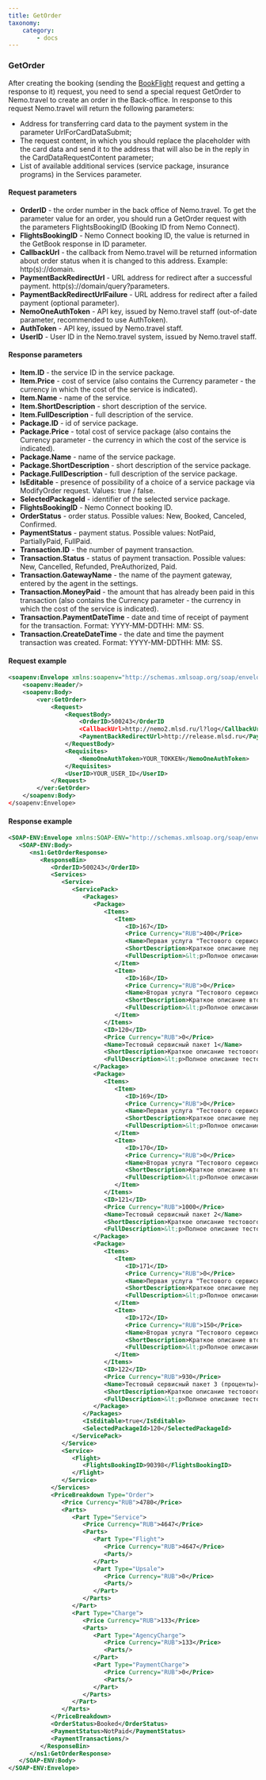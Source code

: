 ```yaml
---
title: GetOrder
taxonomy:
    category:
        - docs
---
```


### GetOrder

After creating the booking (sending the  [BookFlight](and/avia/request/bookflight) request and getting a response to it) request, you need to send a special request GetOrder to Nemo.travel to create an order in the Back-office.
In response to this request Nemo.travel will return the following parameters:
*  Address for transferring card data to the payment system in the parameter UrlForCardDataSubmit; 
*  The request content, in which you should replace the placeholder with the card data and send it to the address that will also be in the reply in the CardDataRequestContent parameter;
*  List of available additional services (service package, insurance programs) in the Services parameter. 

#### Request parameters
* **OrderID** - the order number in the back office of Nemo.travel. To get the parameter value for an order, you should run a GetOrder request with the parameters FlightsBookingID (Booking ID from Nemo Connect).
* **FlightsBookingID** - Nemo Connect booking ID, the value is returned in the GetBook response in ID parameter.
* **CallbackUrl** - the callback from Nemo.travel will be returned information about order status when it is changed to this address. Example: http(s)://domain.
* **PaymentBackRedirectUrl** - URL address for redirect after a successful payment. http(s)://domain/query?parameters.
* **PaymentBackRedirectUrlFailure** - URL address for redirect after a failed payment (optional parameter).
* **NemoOneAuthToken** - API key, issued by Nemo.travel staff (out-of-date parameter, recommended to use AuthToken).
* **AuthToken** - API key, issued by Nemo.travel staff.
* **UserID** - User ID in the Nemo.travel system, issued by Nemo.travel staff.

#### Response parameters
* **Item.ID** - the service ID in the service package.
* **Item.Price** - cost of service (also contains the Currency parameter  - the currency in which the cost of the service is indicated).
* **Item.Name** - name of the service.
* **Item.ShortDescription** - short description of the service.
* **Item.FullDescription** - full description of the service.
* **Package.ID** - id of service package.
* **Package.Price** - total cost of service package (also contains the Currency parameter  - the currency in which the cost of the service is indicated).
* **Package.Name** - name of the  service package.
* **Package.ShortDescription** -  short description of the service package.
* **Package.FullDescription** - full description of the service package.
* **IsEditable** - presence of possibility of a choice of a service package via ModifyOrder request. Values: true / false.
* **SelectedPackageId** - identifier of the selected service package.
* **FlightsBookingID** - Nemo Connect booking ID.
* **OrderStatus** - order status. Possible values: New, Booked, Canceled, Confirmed.
* **PaymentStatus** - payment status. Possible values: NotPaid, PartiallyPaid, FullPaid.
* **Transaction.ID** - the number of payment transaction.
* **Transaction.Status** - status of payment transaction. Possible values: New, Cancelled, Refunded, PreAuthorized, Paid.
* **Transaction.GatewayName** - the name of the payment gateway, entered by the agent in the settings.
* **Transaction.MoneyPaid** - the amount that has already been paid in this transaction (also contains the Currency parameter  - the currency in which the cost of the service is indicated).
* **Transaction.PaymentDateTime** - date and time of receipt of payment for the transaction. Format: YYYY-MM-DDTHH: MM: SS.
* **Transaction.CreateDateTime** - the date and time the payment transaction was created. Format: YYYY-MM-DDTHH: MM: SS.


#### Request example
```xml
<soapenv:Envelope xmlns:soapenv="http://schemas.xmlsoap.org/soap/envelope/" xmlns:ver="***">
	<soapenv:Header/>
	<soapenv:Body>
		<ver:GetOrder>
			<Request>
				<RequestBody>
					<OrderID>500243</OrderID
					<CallbackUrl>http://nemo2.mlsd.ru/l?log</CallbackUrl>
                    <PaymentBackRedirectUrl>http://release.mlsd.ru</PaymentBackRedirectUrl>
				</RequestBody>
				<Requisites>
					<NemoOneAuthToken>YOUR_TOKKEN</NemoOneAuthToken>
				</Requisites>
				<UserID>YOUR_USER_ID</UserID>
			</Request>
		</ver:GetOrder>
	</soapenv:Body>
</soapenv:Envelope>
```
#### Response example
```xml
<SOAP-ENV:Envelope xmlns:SOAP-ENV="http://schemas.xmlsoap.org/soap/envelope/" xmlns:ns1="***" xmlns:xsi="http://www.w3.org/2001/XMLSchema-instance">
   <SOAP-ENV:Body>
      <ns1:GetOrderResponse>
         <ResponseBin>
            <OrderID>500243</OrderID>
            <Services>
               <Service>
                  <ServicePack>
                     <Packages>
                        <Package>
                           <Items>
                              <Item>
                                 <ID>167</ID>
                                 <Price Currency="RUB">400</Price>
                                 <Name>Первая услуга "Тестового сервисного пакета 1"</Name>
                                 <ShortDescription>Краткое описание первой услуги "Тестового сервисного пакета 1"</ShortDescription>
                                 <FullDescription>&lt;p>Полное описание первой услуги "Тестового сервисного пакета 1"&lt;/p></FullDescription>
                              </Item>
                              <Item>
                                 <ID>168</ID>
                                 <Price Currency="RUB">0</Price>
                                 <Name>Вторая услуга "Тестового сервисного пакета 1"</Name>
                                 <ShortDescription>Краткое описание второй услуги "Тестового сервисного пакета 1"</ShortDescription>
                                 <FullDescription>&lt;p>Полное описание второй услуги "Тестового сервисного пакета 1"&lt;/p></FullDescription>
                              </Item>
                           </Items>
                           <ID>120</ID>
                           <Price Currency="RUB">0</Price>
                           <Name>Тестовый сервисный пакет 1</Name>
                           <ShortDescription>Краткое описание тестового сервисного пакета 1</ShortDescription>
                           <FullDescription>&lt;p>Полное описание тестового сервисного пакета 1&lt;/p></FullDescription>
                        </Package>
                        <Package>
                           <Items>
                              <Item>
                                 <ID>169</ID>
                                 <Price Currency="RUB">0</Price>
                                 <Name>Первая услуга "Тестового сервисного пакета 2"</Name>
                                 <ShortDescription>Краткое описание первой услуги "Тестового сервисного пакета 2"</ShortDescription>
                                 <FullDescription>&lt;p>Полное описание первой услуги "Тестового сервисного пакета 2"&lt;/p></FullDescription>
                              </Item>
                              <Item>
                                 <ID>170</ID>
                                 <Price Currency="RUB">0</Price>
                                 <Name>Вторая услуга "Тестового сервисного пакета 2"</Name>
                                 <ShortDescription>Краткое описание второй услуги "Тестового сервисного пакета 2"</ShortDescription>
                                 <FullDescription>&lt;p>Полное описание второй услуги "Тестового сервисного пакета 2"&lt;/p></FullDescription>
                              </Item>
                           </Items>
                           <ID>121</ID>
                           <Price Currency="RUB">1000</Price>
                           <Name>Тестовый сервисный пакет 2</Name>
                           <ShortDescription>Краткое описание тестового сервисного пакета 2</ShortDescription>
                           <FullDescription>&lt;p>Полное описание тестового сервисного пакета 2&lt;/p></FullDescription>
                        </Package>
                        <Package>
                           <Items>
                              <Item>
                                 <ID>171</ID>
                                 <Price Currency="RUB">0</Price>
                                 <Name>Первая услуга "Тестового сервисного пакета 3"</Name>
                                 <ShortDescription>Краткое описание первой услуги "Тестового сервисного пакета 3"</ShortDescription>
                                 <FullDescription>&lt;p>Полное описание первой услуги "Тестового сервисного пакета 3"&lt;/p></FullDescription>
                              </Item>
                              <Item>
                                 <ID>172</ID>
                                 <Price Currency="RUB">150</Price>
                                 <Name>Вторая услуга "Тестового сервисного пакета 3"</Name>
                                 <ShortDescription>Краткое описание второй услуги "Тестового сервисного пакета 3"</ShortDescription>
                                 <FullDescription>&lt;p>Полное описание второй услуги "Тестового сервисного пакета 3"&lt;/p></FullDescription>
                              </Item>
                           </Items>
                           <ID>122</ID>
                           <Price Currency="RUB">930</Price>
                           <Name>Тестовый сервисный пакет 3 (проценты)</Name>
                           <ShortDescription>Краткое описание тестового сервисного пакета 3</ShortDescription>
                           <FullDescription>&lt;p>Полное описание тестового сервисного пакета 3&lt;/p></FullDescription>
                        </Package>
                     </Packages>
                     <IsEditable>true</IsEditable>
                     <SelectedPackageId>120</SelectedPackageId>
                  </ServicePack>
               </Service>
               <Service>
                  <Flight>
                     <FlightsBookingID>90398</FlightsBookingID>
                  </Flight>
               </Service>
            </Services>
            <PriceBreakdown Type="Order">
               <Price Currency="RUB">4780</Price>
               <Parts>
                  <Part Type="Service">
                     <Price Currency="RUB">4647</Price>
                     <Parts>
                        <Part Type="Flight">
                           <Price Currency="RUB">4647</Price>
                           <Parts/>
                        </Part>
                        <Part Type="Upsale">
                           <Price Currency="RUB">0</Price>
                           <Parts/>
                        </Part>
                     </Parts>
                  </Part>
                  <Part Type="Charge">
                     <Price Currency="RUB">133</Price>
                     <Parts>
                        <Part Type="AgencyCharge">
                           <Price Currency="RUB">133</Price>
                           <Parts/>
                        </Part>
                        <Part Type="PaymentCharge">
                           <Price Currency="RUB">0</Price>
                           <Parts/>
                        </Part>
                     </Parts>
                  </Part>
               </Parts>
            </PriceBreakdown>
            <OrderStatus>Booked</OrderStatus>
            <PaymentStatus>NotPaid</PaymentStatus>
            <PaymentTransactions/>
         </ResponseBin>
      </ns1:GetOrderResponse>
   </SOAP-ENV:Body>
</SOAP-ENV:Envelope>
```
